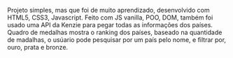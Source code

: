 Projeto simples, mas que foi de muito aprendizado, desenvolvido com HTML5, CSS3, Javascript. 
Feito com JS vanilla, POO, DOM, também foi usado uma API da Kenzie para pegar todas as informações dos países.
Quadro de medalhas mostra o ranking dos países, baseado na quantidade de madalhas, o usúario pode pesquisar por um país pelo nome, e filtrar por, ouro, prata e bronze.

